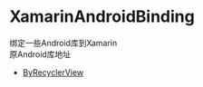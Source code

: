 # XamarinAndroidBinding
绑定一些Android库到Xamarin  
原Android库地址  
- [ByRecyclerView](https://github.com/youlookwhat/ByRecyclerView)
